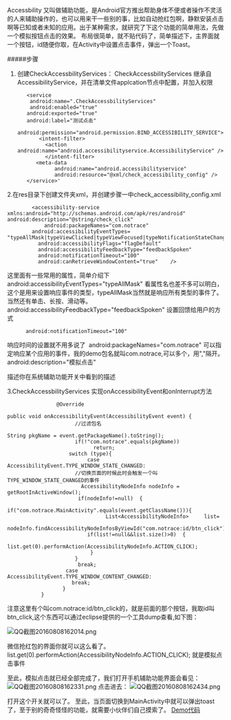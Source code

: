 Accessbility 又叫做辅助功能，是Android官方推出帮助身体不便或者操作不灵活的人来辅助操作的，也可以用来干一些别的事，比如自动抢红包啊，静默安装点击啊等已知或者未知的应用。出于某种需求，就研究了下这个功能的简单用法，先做一个模拟按钮点击的效果。
  布局很简单，就不贴代码了，简单描述下，主界面就一个按钮，id随便你取，在Activity中设置点击事件，弹出一个Toast。

#####步骤
1. 创建CheckAccessbilityServices：
 CheckAccessbilityServices 继承自AccessibilityService，并在清单文件applcation节点中配置，并加入权限
    
          <service   
           android:name=".CheckAccessbilityServices"   
           android:enabled="true"        
          android:exported="true"
          android:label="测试点击"
          android:permission="android.permission.BIND_ACCESSIBILITY_SERVICE">  
              <intent-filter>      
                <action android:name="android.accessibilityservice.AccessibilityService" />
                </intent-filter> 
             <meta-data
                   android:name="android.accessibilityservice"
                   android:resource="@xml/check_accessibility_config" />
          </service>'
2.在res目录下创建文件夹xml，并创建步骤一中check_accessibility_config.xml

            <accessibility-service xmlns:android="http://schemas.android.com/apk/res/android"                   android:description="@string/check_click" 
                android:packageNames="com.notrace"      
            android:accessibilityEventTypes=    "typeAllMask|typeViewClicked|typeViewFocused|typeNotificationStateChanged|typeWindowStateChanged"    
              android:accessibilityFlags="flagDefault"   
              android:accessibilityFeedbackType="feedbackSpoken"    
              android:notificationTimeout="100"   
              android:canRetrieveWindowContent="true"    />
这里面有一些常用的属性，简单介绍下
          android:accessibilityEventTypes="typeAllMask"
看属性名也差不多可以明白，这个是用来设置响应事件的类型，typeAllMask当然就是响应所有类型的事件了。当然还有单击、长按、滑动等。 
          android:accessibilityFeedbackType="feedbackSpoken"
设置回馈给用户的方式

          android:notificationTimeout="100"
 响应时间的设置就不用多说了 
          android:packageNames="com.notrace"
可以指定响应某个应用的事件，我的demo包名就叫com.notrace,可以多个，用","隔开。
          android:description="模拟点击"

描述你在系统辅助功能开关中看到的描述

3.CheckAccessbilityServices  实现onAccessibilityEvent和onInterrupt方法
    
    
                    @Override  
                public void onAccessibilityEvent(AccessibilityEvent event) {  
                          //过滤包名
						String pkgName = event.getPackageName().toString();  
                          if(!"com.notrace".equals(pkgName))
                                return;
                        switch (type){  
                              case AccessibilityEvent.TYPE_WINDOW_STATE_CHANGED:      
                          //切换页面的时候此时会触发一个叫TYPE_WINDOW_STATE_CHANGED的事件
                            AccessibilityNodeInfo nodeInfo = getRootInActiveWindow(); 
                           if(nodeInfo!=null)  {
                               if("com.notrace.MainActivity".equals(event.getClassName())){    
                                    List<AccessibilityNodeInfo>     list=
                                    nodeInfo.findAccessibilityNodeInfosByViewId("com.notrace:id/btn_click");
                              if(list!=null&&list.size()>0)  {        
                              list.get(0).performAction(AccessibilityNodeInfo.ACTION_CLICK);       
                               }        
                          }       
                           break;   
                       case AccessibilityEvent.TYPE_WINDOW_CONTENT_CHANGED:   
                         break;
                      }                     
               }  


注意这里有个叫com.notrace:id/btn_click的，就是前面的那个按钮，我取id叫btn_click,这个东西可以通过eclipse提供的一个工具dump查看,如下图：

![QQ截图20160808162014.png](http://upload-images.jianshu.io/upload_images/1453857-78fa62630f5370b0.png?imageMogr2/auto-orient/strip%7CimageView2/2/w/1240)

微信抢红包的界面你就可以这么看了。
list.get(0).performAction(AccessibilityNodeInfo.ACTION_CLICK);      就是模拟点击事件




至此，模拟点击就已经全部完成了，我们打开手机辅助功能界面会看见：
![QQ截图20160808162331.png](http://upload-images.jianshu.io/upload_images/1453857-2b1084259b04dab0.png?imageMogr2/auto-orient/strip%7CimageView2/2/w/1240)
点击进去：
![QQ截图20160808162434.png](http://upload-images.jianshu.io/upload_images/1453857-cd8e0447e512c2ba.png?imageMogr2/auto-orient/strip%7CimageView2/2/w/1240)

打开这个开关就可以了。
至此，当页面切换到MainActivity中就可以弹出toast了，至于别的奇奇怪怪的功能，就需要小伙伴们自己摸索了。
[Demo代码](https://github.com/messnoTrace/Demo_Accessbility.git)